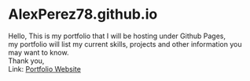 # AlexPerez78.github.io
Hello,
This is my portfolio that I will be hosting under Github Pages,<br> my portfolio will list my current skills, projects
and other information you may want to know.<br>
Thank you,<br>
Link: [Portfolio Website](https://alexperez78.github.io)
